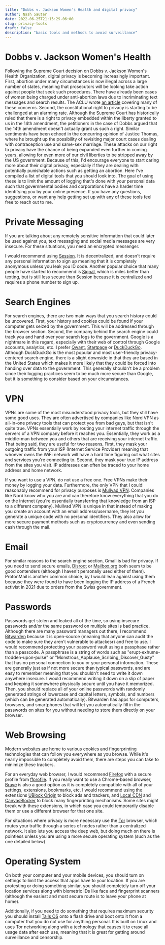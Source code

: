 ```yaml
---
title: "Dobbs v. Jackson Women's Health and digital privacy"
author: Nash Sauter
date: 2022-06-25T21:15:29-06:00
slug: privacy-tools
draft: false
description: "basic tools and methods to avoid surveillance"
---
```


# Dobbs v. Jackson Women's Health
Following the Supreme Court decision on Dobbs v. Jackson Women's Health Organization, digital privacy is becoming increasingly important.
First, abortion under many circumstances is now illegal across a large number of states, meaning that prosecutors will be looking take action against people that seek such procedures.
There have already been cases of women being charged under anti-abortion laws due to incriminating text messages and search results.
The ACLU wrote [an article](https://www.aclu.org/news/privacy-technology/impending-threat-of-abortion-criminalization-brings-new-urgency-to-the-fight-for-digital-privacy) covering many of these concerns.
Second, the constitutional right to privacy is starting to be challenged at an alarming rate.
Although the Supreme Court has historically ruled that there is a right to privacy embedded within the liberty granted to us in the 14th amendment, the petitioners in the case of Dobbs argued that the 14th amendment doesn't actually grant us such a right.
Similar sentiments have been echoed in the concurring opinion of Justice Thomas, where he brought up the possibility of revisiting major court cases dealing with contraception use and same-sex marriage.
These attacks on our right to privacy have the chance of being expanded even further in coming years, allowing for even more of our civil liberties to be stripped away by the US government.
Because of this, I'd encourage everyone to start caring more about their digital privacy, especially if they are dealing with potentially punishable actions such as getting an abortion.
Here I've compiled a list of digital tools that you should look into.
The goal of using these is to limit the amount of logging that's done with your personal data such that governmental bodies and corporations have a harder time identifying you by your online presence.
If you have any questions, suggestions, or want any help getting set up with any of these tools feel free to reach out to me.

# Private Messaging
If you are talking about any remotely sensitive information that could later be used against you, text messaging and social media messages are very insecure.
For these situations, you need an encrypted messenger.

I would recommend using [Session](https://getsession.org/). 
It is decentralized, and doesn't require any personal information to sign up meaning that it is completely anonymous unless you leak you ID code.
Another popular choice that many people have started to recommend is [Signal](https://signal.org/), which is miles better than texting, but is still less secure than Session because it is centralized and requires a phone number to sign up.

# Search Engines
For search engines, there are two main ways that you search history could be uncovered.
First, your history and cookies could be found if your computer gets seized by the government.
This will be addressed through the browser section.
Second, the company behind the search engine could track you and hand over your search logs to the government.
Google is a nightmare in this regard, especially with their web of control through Google accounts, analytics, etc.
I prefer [Qwant](https://www.qwant.com/), [Startpage](https://www.startpage.com/) or [DuckDuckGo](https://duckduckgo.com/).
Although DuckDuckGo is the most popular and most user-friendly privacy-centered search engine, there is a slight downside in that they are based in the United States which makes it more likely that they could be forced into handing over data to the government.
This generally shouldn't be a problem since their logging practices seem to be much more secure than Google, but it is something to consider based on your circumstances.

# VPN
VPNs are some of the most misunderstood privacy tools, but they still have some good uses.
They are often advertised by companies like Nord VPN as all-in-one privacy tools that can protect you from bad guys, but that isn't quite true.
VPNs essentially work by routing your internet traffic through the servers of a VPN company before it reaches you.
Essentially, they work as a middle-man between you and others that are receiving your internet traffic.
That being said, they are useful for two reasons.
First, they mask your outgoing traffic from your ISP (Internet Service Provider) meaning that whoever owns the WiFi network will have a hard time figuring out what sites and services you're connecting to. Second, they mask your true IP address from the sites you visit.
IP addresses can often be traced to your home address and home network.

If you want to use a VPN, do not use a free one.
Free VPNs make their money by logging your data.
Furthermore, the only VPN that I could reasonably recommend for privacy purposes is [Mullvad VPN](https://mullvad.net/en/).
Companies like Nord know who you are and can therefore know everything that you do on the internet (you're essentially transferring that knowledge from an ISP to a different company).
Mullvad VPN is unique in that instead of making you create an account with an email address/username, they let you generate a unique code with no personal identifiers.
They also allow for more secure payment methods such as cryptocurrency and even sending cash through the mail.

# Email
For similar reasons to the search engine section, Gmail is bad for privacy.
If you need to send secure emails, [Disroot](https://disroot.org/) or [Mailbox.org](https://mailbox.org/) both seem to be good contenders (although I haven't personally used either of them).
ProtonMail is another common choice, by I would lean against using them because they were found to have been logging the IP address of a French activist in 2021 due to orders from the Swiss government.

# Passwords
Passwords get stolen and leaked all of the time, so using insecure passwords and/or the same password on multiple sites is bad practice.
Although there are many password managers out there, I recommend [Bitwarden](https://bitwarden.com) because it is open-source (meaning that anyone can audit the code to make sure they aren't vulnerable to attackesr) and free to use.
I would recommend protecting your password vault using a passphase rather than a passcode.
A passphrase is a string of words such as "erupt-exhume-trodden-upon-pulse" or "Monstrous_Applause_Scribing_Discover_Gusty" that has no personal connection to you or your personal information.
These are generally just as if not more secure than typical passwords, and are easy to remember meaning that you shouldn't need to write it down anywhere insecure.
I would recommend writing it down on a slip of paper and keeping it somewhere physically secure until you have it memorized.
Then, you should replace all of your online passwords with randomly generated strings of lowercase and capital letters, symbols, and numbers (which can be generated automatically).
Bitwarden has apps for computers, browsers, and smartphones that will let you automatically fill in the passwords on sites for you without needing to store them directly on your browser.

# Web Browsing
Modern websites are home to various cookies and fingerprinting technologies that can follow you everywhere as you browse.
While it's nearly impossible to completely avoid them, there are steps you can take to minimize these trackers.

For an everyday web browser, I would recommend [Firefox](https://www.mozilla.org/firefox/) with a secure profile from [ffprofile](https://ffprofile.com/).
If you really want to use a Chrome-based browser, [Brave](https://brave.com) is also a good option as it is completely compatible with all of your settings, extensions, bookmarks, etc.
I would recommend using the extensions [UBlock Origin](https://addons.mozilla.org/firefox/addon/ublock-origin/) to block ads and trackers, and [Local CDN](https://www.localcdn.org/) and [CanvasBlocker](https://addons.mozilla.org/en-US/firefox/addon/canvasblocker/) to block many fingerprinting mechanisms.
Some sites might break with these extensions, in which case you could temporarily disable them or use a different browser for that one site.

For situations where privacy is more necessary use the [Tor](https://www.torproject.org/) browser, which routes your traffic through a series of nodes rather than a centralized network.
It also lets you access the deep web, but doing much on there is pointless unless you are using a more secure operating system (such as the one detailed below)

# Operating System
On both your computer and your mobile devices, you should turn on settings to limit the access that apps have to your location.
If you are protesting or doing something similar, you should completely turn off your location services along with biometric IDs like face and fingerprint scanners (although the easiest and most secure route is to leave your phone at home).

Additionally, if you need to do something that requires maximum security you should install [Tails OS](https://tails.boum.org/) onto a flash drive and boot onto it from a computer that you do not use for anything personal.
It is built on Linux and uses Tor networking along with a technology that causes it to erase all usage data after each use, meaning that it is great for getting around surveillance and censorship.
